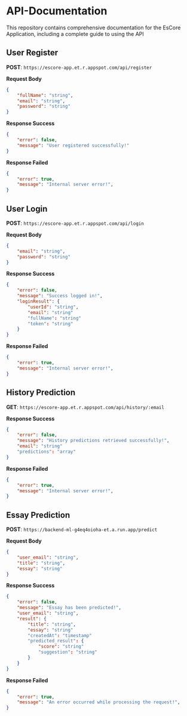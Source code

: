 # API-Documentation
This repository contains comprehensive documentation for the EsCore Application, including a complete guide to using the API

## User Register   
**POST**: `https://escore-app.et.r.appspot.com/api/register`  

**Request Body**
```json
{
    "fullName": "string",
    "email": "string",
    "password": "string"
}
```

**Response Success**
```json
{
    "error": false,
    "message": "User registered successfully!"
}
```

**Response Failed**

```json
{ 
    "error": true,
    "message": "Internal server error!",
}
```

## User Login   
**POST**: `https://escore-app.et.r.appspot.com/api/login`  

**Request Body**
```json
{
    "email": "string",
    "password": "string"
}
```

**Response Success**
```json
{
    "error": false,
    "message": "Success logged in!",
    "loginResult": {
        "userId": "string",
        "email": "string"
        "fullName": "string"
        "token": "string"
    }
}
```

**Response Failed**

```json
{ 
    "error": true,
    "message": "Internal server error!",
}
```

## History Prediction   
**GET**: `https://escore-app.et.r.appspot.com/api/history/:email`  

**Response Success**
```json
{
    "error": false,
    "message": "History predictions retrieved successfully!",
    "email": "string"
    "predictions": "array"
}
```

**Response Failed**

```json
{ 
    "error": true,
    "message": "Internal server error!",
}
```

## Essay Prediction   
**POST**: `https://backend-ml-g4eq4oioha-et.a.run.app/predict`  

**Request Body**
```json
{
    "user_email": "string",
    "title": "string",
    "essay": "string"
}
```

**Response Success**
```json
{
    "error": false,
    "message": "Essay has been predicted!",
    "user_email": "string",
    "result": {
        "title": "string",
        "essay": "string"
        "createdAt": "timestamp"
        "predicted_result": {
            "score": "string"
            "suggestion": "string"
        }
    }
}
```

**Response Failed**

```json
{ 
    "error": true,
    "message": "An error occurred while processing the request!",
}
```



